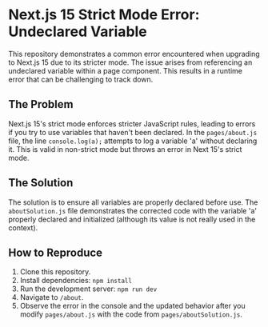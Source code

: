 # Next.js 15 Strict Mode Error: Undeclared Variable

This repository demonstrates a common error encountered when upgrading to Next.js 15 due to its stricter mode.  The issue arises from referencing an undeclared variable within a page component. This results in a runtime error that can be challenging to track down.

## The Problem

Next.js 15's strict mode enforces stricter JavaScript rules, leading to errors if you try to use variables that haven't been declared. In the `pages/about.js` file, the line `console.log(a);` attempts to log a variable 'a' without declaring it. This is valid in non-strict mode but throws an error in Next 15's strict mode. 

## The Solution

The solution is to ensure all variables are properly declared before use.  The `aboutSolution.js` file demonstrates the corrected code with the variable 'a' properly declared and initialized (although its value is not really used in the context).

## How to Reproduce

1. Clone this repository.
2. Install dependencies: `npm install`
3. Run the development server: `npm run dev`
4. Navigate to `/about`.
5. Observe the error in the console and the updated behavior after you modify `pages/about.js` with the code from `pages/aboutSolution.js`.
